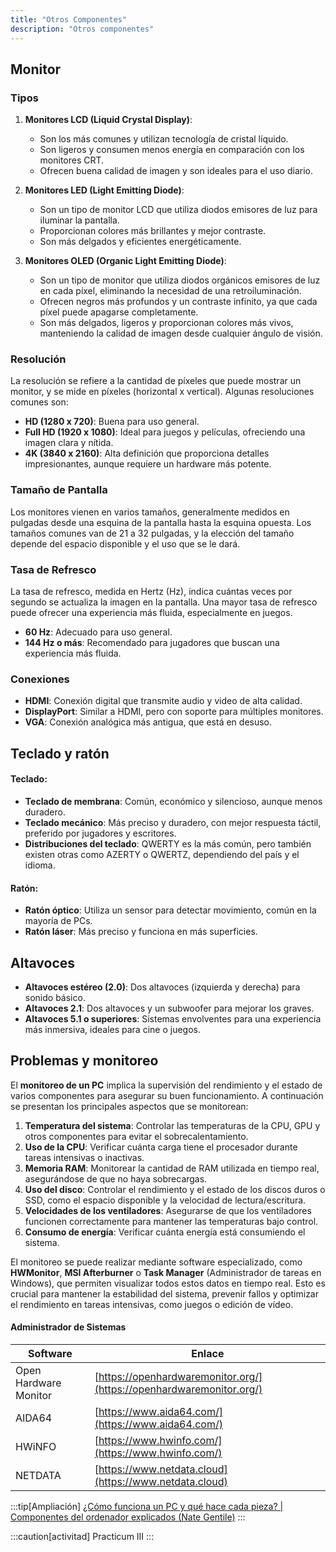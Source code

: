 ```yaml
---
title: "Otros Componentes"
description: "Otros componentes"
---
```


## Monitor
### Tipos

1. **Monitores LCD (Liquid Crystal Display)**:
   - Son los más comunes y utilizan tecnología de cristal líquido.
   - Son ligeros y consumen menos energía en comparación con los monitores CRT.
   - Ofrecen buena calidad de imagen y son ideales para el uso diario.

2. **Monitores LED (Light Emitting Diode)**:
   - Son un tipo de monitor LCD que utiliza diodos emisores de luz para iluminar la pantalla.
   - Proporcionan colores más brillantes y mejor contraste.
   - Son más delgados y eficientes energéticamente.

3. **Monitores OLED (Organic Light Emitting Diode)**:
   - Son un tipo de monitor que utiliza diodos orgánicos emisores de luz en cada píxel, eliminando la necesidad de una retroiluminación.
   - Ofrecen negros más profundos y un contraste infinito, ya que cada píxel puede apagarse completamente.
   - Son más delgados, ligeros y proporcionan colores más vivos, manteniendo la calidad de imagen desde cualquier ángulo de visión.

### Resolución

La resolución se refiere a la cantidad de píxeles que puede mostrar un monitor, y se mide en píxeles (horizontal x vertical). Algunas resoluciones comunes son:

- **HD (1280 x 720)**: Buena para uso general.
- **Full HD (1920 x 1080)**: Ideal para juegos y películas, ofreciendo una imagen clara y nítida.
- **4K (3840 x 2160)**: Alta definición que proporciona detalles impresionantes, aunque requiere un hardware más potente.

### Tamaño de Pantalla

Los monitores vienen en varios tamaños, generalmente medidos en pulgadas desde una esquina de la pantalla hasta la esquina opuesta. Los tamaños comunes van de 21 a 32 pulgadas, y la elección del tamaño depende del espacio disponible y el uso que se le dará.

### Tasa de Refresco

La tasa de refresco, medida en Hertz (Hz), indica cuántas veces por segundo se actualiza la imagen en la pantalla. Una mayor tasa de refresco puede ofrecer una experiencia más fluida, especialmente en juegos.

- **60 Hz**: Adecuado para uso general.
- **144 Hz o más**: Recomendado para jugadores que buscan una experiencia más fluida.

### Conexiones

- **HDMI**: Conexión digital que transmite audio y video de alta calidad.
- **DisplayPort**: Similar a HDMI, pero con soporte para múltiples monitores.
- **VGA**: Conexión analógica más antigua, que está en desuso.

## Teclado y ratón

#### Teclado:
- **Teclado de membrana**: Común, económico y silencioso, aunque menos duradero.
- **Teclado mecánico**: Más preciso y duradero, con mejor respuesta táctil, preferido por jugadores y escritores.
- **Distribuciones del teclado**: QWERTY es la más común, pero también existen otras como AZERTY o QWERTZ, dependiendo del país y el idioma.

#### Ratón:
- **Ratón óptico**: Utiliza un sensor para detectar movimiento, común en la mayoría de PCs.
- **Ratón láser**: Más preciso y funciona en más superficies.

## Altavoces

- **Altavoces estéreo (2.0)**: Dos altavoces (izquierda y derecha) para sonido básico.
- **Altavoces 2.1**: Dos altavoces y un subwoofer para mejorar los graves.
- **Altavoces 5.1 o superiores**: Sistemas envolventes para una experiencia más inmersiva, ideales para cine o juegos.

## Problemas y monitoreo

El **monitoreo de un PC** implica la supervisión del rendimiento y el estado de varios componentes para asegurar su buen funcionamiento. A continuación se presentan los principales aspectos que se monitorean:

1. **Temperatura del sistema**: Controlar las temperaturas de la CPU, GPU y otros componentes para evitar el sobrecalentamiento.
2. **Uso de la CPU**: Verificar cuánta carga tiene el procesador durante tareas intensivas o inactivas.
3. **Memoria RAM**: Monitorear la cantidad de RAM utilizada en tiempo real, asegurándose de que no haya sobrecargas.
4. **Uso del disco**: Controlar el rendimiento y el estado de los discos duros o SSD, como el espacio disponible y la velocidad de lectura/escritura.
5. **Velocidades de los ventiladores**: Asegurarse de que los ventiladores funcionen correctamente para mantener las temperaturas bajo control.
6. **Consumo de energía**: Verificar cuánta energía está consumiendo el sistema.

El monitoreo se puede realizar mediante software especializado, como **HWMonitor**, **MSI Afterburner** o **Task Manager** (Administrador de tareas en Windows), que permiten visualizar todos estos datos en tiempo real. Esto es crucial para mantener la estabilidad del sistema, prevenir fallos y optimizar el rendimiento en tareas intensivas, como juegos o edición de vídeo.

#### Administrador de Sistemas

| Software                 | Enlace                                        |
|--------------------------|-----------------------------------------------|
| Open Hardware Monitor     | [https://openhardwaremonitor.org/](https://openhardwaremonitor.org/) |
| AIDA64                    | [https://www.aida64.com/](https://www.aida64.com/) |
| HWiNFO                    | [https://www.hwinfo.com/](https://www.hwinfo.com/) |
| NETDATA                   | [https://www.netdata.cloud](https://www.netdata.cloud) |

:::tip[Ampliación]
[¿Cómo funciona un PC y qué hace cada pieza? | Componentes del ordenador explicados (Nate Gentile)](https://www.youtube.com/watch?v=0zkX6nlpiSk)
:::

:::caution[activitad]
Practicum III
:::